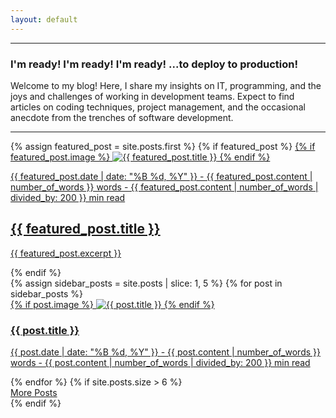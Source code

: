```yaml
---
layout: default
---
```


<hr />
<div class="dev-insight">
  <h3>I'm ready! I'm ready! I'm ready! ...to deploy to production!</h3>
  <p>
    Welcome to my blog! Here, I share my insights on IT, programming, and the
    joys and challenges of working in development teams. Expect to find
    articles on coding techniques, project management, and the occasional
    anecdote from the trenches of software development.
  </p>
</div>
<hr />

<div class="main-content">
  <div class="featured-post">
    {% assign featured_post = site.posts.first %}
    {% if featured_post %}
    <a href="{{ featured_post.url | relative_url }}">
      {% if featured_post.image %}
      <img
        src="{{ featured_post.image }}"
        alt="{{ featured_post.title }}"
      />
      {% endif %}
      <p class="post-meta">
        {{ featured_post.date | date: "%B %d, %Y" }} - {{
        featured_post.content | number_of_words }} words - {{
        featured_post.content | number_of_words | divided_by: 200 }} min read
      </p>
      <h2>{{ featured_post.title }}</h2>
      <p>{{ featured_post.excerpt }}</p>
    </a>
    {% endif %}
  </div>

  <div class="sidebar-posts">
    {% assign sidebar_posts = site.posts | slice: 1, 5 %}
    {% for post in sidebar_posts %}
    <div class="sidebar-post">
      <a href="{{ post.url | relative_url }}">
        {% if post.image %}
        <img
          src="{{ post.image }}"
          alt="{{ post.title }}"
          class="sidebar-image"
        />
        {% endif %}
        <div class="sidebar-post-info">
          <h3>{{ post.title }}</h3>
          <p class="post-meta">
            {{ post.date | date: "%B %d, %Y" }} - {{
            post.content | number_of_words }} words - {{
            post.content | number_of_words | divided_by: 200 }} min read
          </p>
        </div>
      </a>
    </div>
    {% endfor %}
    {% if site.posts.size > 6 %}
        <div class="more-posts">
          <a href="{{ site.baseurl }}/overview" class="button">More Posts</a>
        </div>
    {% endif %}
  </div>
</div>


